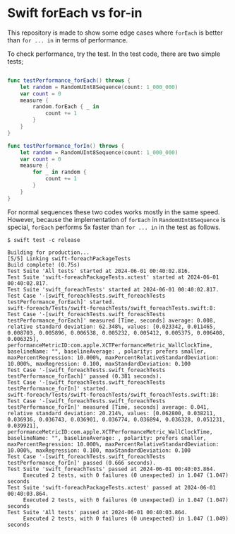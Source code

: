 # Swift forEach vs for-in

This repository is made to show some edge cases where `forEach` is better than `for ... in` in terms of performance.

To check performance, try the test. In the test code, there are two simple tests;

```swift

func testPerformance_forEach() throws {
    let random = RandomUInt8Sequence(count: 1_000_000)
    var count = 0
    measure {
        random.forEach { _ in
            count += 1
        }
    }
}

func testPerformance_forIn() throws {
    let random = RandomUInt8Sequence(count: 1_000_000)
    var count = 0
    measure {
        for _ in random {
            count += 1
        }
    }
}
```

For normal sequences these two codes works mostly in the same speed. However, because the implementation of `forEach` in `RandomUInt8Sequence` is special, `forEach` performs 5x faster than `for ... in` in the test as follows.

```
$ swift test -c release

Building for production...
[5/5] Linking swift-foreachPackageTests
Build complete! (0.75s)
Test Suite 'All tests' started at 2024-06-01 00:40:02.816.
Test Suite 'swift-foreachPackageTests.xctest' started at 2024-06-01 00:40:02.817.
Test Suite 'swift_foreachTests' started at 2024-06-01 00:40:02.817.
Test Case '-[swift_foreachTests.swift_foreachTests testPerformance_forEach]' started.
swift-foreach/Tests/swift-foreachTests/swift_foreachTests.swift:8: Test Case '-[swift_foreachTests.swift_foreachTests testPerformance_forEach]' measured [Time, seconds] average: 0.008, relative standard deviation: 62.348%, values: [0.023342, 0.011465, 0.008703, 0.005896, 0.006538, 0.005232, 0.005412, 0.005375, 0.006408, 0.006325], performanceMetricID:com.apple.XCTPerformanceMetric_WallClockTime, baselineName: "", baselineAverage: , polarity: prefers smaller, maxPercentRegression: 10.000%, maxPercentRelativeStandardDeviation: 10.000%, maxRegression: 0.100, maxStandardDeviation: 0.100
Test Case '-[swift_foreachTests.swift_foreachTests testPerformance_forEach]' passed (0.381 seconds).
Test Case '-[swift_foreachTests.swift_foreachTests testPerformance_forIn]' started.
swift-foreach/Tests/swift-foreachTests/swift_foreachTests.swift:18: Test Case '-[swift_foreachTests.swift_foreachTests testPerformance_forIn]' measured [Time, seconds] average: 0.041, relative standard deviation: 20.214%, values: [0.062800, 0.038211, 0.036936, 0.036743, 0.036901, 0.036774, 0.036894, 0.036328, 0.051231, 0.039921], performanceMetricID:com.apple.XCTPerformanceMetric_WallClockTime, baselineName: "", baselineAverage: , polarity: prefers smaller, maxPercentRegression: 10.000%, maxPercentRelativeStandardDeviation: 10.000%, maxRegression: 0.100, maxStandardDeviation: 0.100
Test Case '-[swift_foreachTests.swift_foreachTests testPerformance_forIn]' passed (0.666 seconds).
Test Suite 'swift_foreachTests' passed at 2024-06-01 00:40:03.864.
	 Executed 2 tests, with 0 failures (0 unexpected) in 1.047 (1.047) seconds
Test Suite 'swift-foreachPackageTests.xctest' passed at 2024-06-01 00:40:03.864.
	 Executed 2 tests, with 0 failures (0 unexpected) in 1.047 (1.047) seconds
Test Suite 'All tests' passed at 2024-06-01 00:40:03.864.
	 Executed 2 tests, with 0 failures (0 unexpected) in 1.047 (1.049) seconds
```

